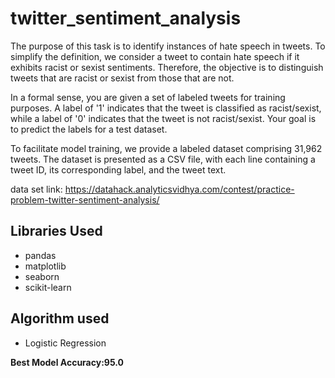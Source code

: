 # twitter_sentiment_analysis

The purpose of this task is to identify instances of hate speech in tweets. To simplify the definition, we consider a tweet to contain hate speech if it exhibits racist or sexist sentiments. Therefore, the objective is to distinguish tweets that are racist or sexist from those that are not.

In a formal sense, you are given a set of labeled tweets for training purposes. A label of '1' indicates that the tweet is classified as racist/sexist, while a label of '0' indicates that the tweet is not racist/sexist. Your goal is to predict the labels for a test dataset.

To facilitate model training, we provide a labeled dataset comprising 31,962 tweets. The dataset is presented as a CSV file, with each line containing a tweet ID, its corresponding label, and the tweet text.

data set link: https://datahack.analyticsvidhya.com/contest/practice-problem-twitter-sentiment-analysis/

## **Libraries Used** ##
* pandas
* matplotlib
* seaborn
* scikit-learn

## Algorithm used ##
* Logistic Regression

**Best Model Accuracy:95.0**
